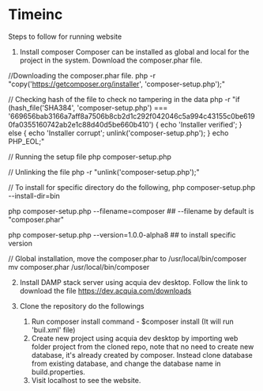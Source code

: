 # Timeinc

Steps to follow for running website

1. Install composer
  Composer can be installed as global and local for the project in the system. Download the composer.phar file.
  
  //Downloading the composer.phar file.
  php -r "copy('https://getcomposer.org/installer', 'composer-setup.php');"
  
  // Checking hash of the file to check no tampering in the data
  php -r "if (hash_file('SHA384', 'composer-setup.php') === '669656bab3166a7aff8a7506b8cb2d1c292f042046c5a994c43155c0be6190fa0355160742ab2e1c88d40d5be660b410') { echo 'Installer verified'; } else { echo 'Installer corrupt'; unlink('composer-setup.php'); } echo PHP_EOL;"
  
  // Running the setup file
  php composer-setup.php
  
  // Unlinking the file
  php -r "unlink('composer-setup.php');"
  
  // To install for specific directory do the following,
  php composer-setup.php --install-dir=bin
    
  php composer-setup.php --filename=composer ## --filename by default is "composer.phar"
    
  php composer-setup.php --version=1.0.0-alpha8 ## to install specific version
    
  // Global installation, move the composer.phar to /usr/local/bin/composer
    mv composer.phar /usr/local/bin/composer
    
2. Install DAMP stack server using acquia dev desktop. Follow the link to download the file
    https://dev.acquia.com/downloads
    
3. Clone the repository do the followings
     1. Run composer install command - $composer install (It will run 'buil.xml' file)
     2. Create new project using acquia dev desktop by importing web folder project from the cloned repo, note that no need to create
        new database, it's already created by composer. Instead clone database from existing database, and change the database name 
        in build.properties.
     3. Visit localhost to see the website.
     

